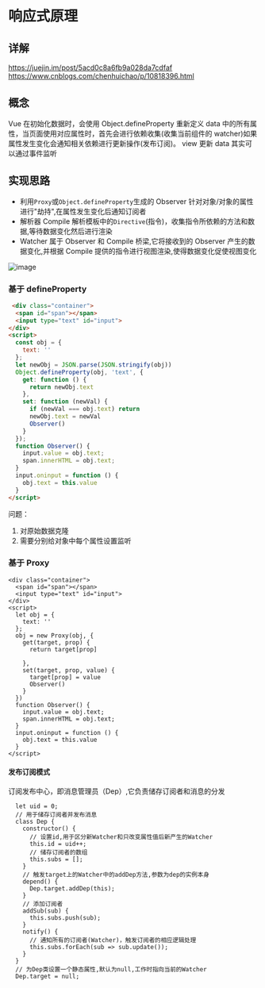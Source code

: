 # 响应式原理

## 详解

https://juejin.im/post/5acd0c8a6fb9a028da7cdfaf  
https://www.cnblogs.com/chenhuichao/p/10818396.html

## 概念

Vue 在初始化数据时，会使用 Object.defineProperty 重新定义 data 中的所有属性，当页面使用对应属性时，首先会进行依赖收集(收集当前组件的 watcher)如果属性发生变化会通知相关依赖进行更新操作(发布订阅)。
view 更新 data 其实可以通过事件监听

## 实现思路

- 利用`Proxy`或`Object.defineProperty`生成的 Observer 针对对象/对象的属性进行"劫持",在属性发生变化后通知订阅者
- 解析器 Compile 解析模板中的`Directive`(指令)，收集指令所依赖的方法和数据,等待数据变化然后进行渲染
- Watcher 属于 Observer 和 Compile 桥梁,它将接收到的 Observer 产生的数据变化,并根据 Compile 提供的指令进行视图渲染,使得数据变化促使视图变化

![image](https://user-gold-cdn.xitu.io/2018/4/11/162b38ab2d635662?imageView2/0/w/1280/h/960/format/webp/ignore-error/1)

### 基于 defineProperty

```html
 <div class="container">
  <span id="span"></span>
  <input type="text" id="input">
</div>
<script>
  const obj = {
    text: ''
  };
  let newObj = JSON.parse(JSON.stringify(obj))
  Object.defineProperty(obj, 'text', {
    get: function () {
      return newObj.text
    },
    set: function (newVal) {
      if (newVal === obj.text) return
      newObj.text = newVal
      Observer()
    }
  });
  function Observer() {
    input.value = obj.text;
    span.innerHTML = obj.text;
  }
  input.oninput = function () {
    obj.text = this.value
  }
</script>
```
问题：
1. 对原始数据克隆
2. 需要分别给对象中每个属性设置监听
### 基于 Proxy
```
<div class="container">
  <span id="span"></span>
  <input type="text" id="input">
</div>
<script>
  let obj = {
    text: ''
  };
  obj = new Proxy(obj, {
    get(target, prop) {
      return target[prop]

    },
    set(target, prop, value) {
      target[prop] = value
      Observer()
    }
  })
  function Observer() {
    input.value = obj.text;
    span.innerHTML = obj.text;
  }
  input.oninput = function () {
    obj.text = this.value
  }
</script>
```


#### 发布订阅模式

订阅发布中心，即消息管理员（Dep）,它负责储存订阅者和消息的分发

```
  let uid = 0;
  // 用于储存订阅者并发布消息
  class Dep {
    constructor() {
      // 设置id,用于区分新Watcher和只改变属性值后新产生的Watcher
      this.id = uid++;
      // 储存订阅者的数组
      this.subs = [];
    }
    // 触发target上的Watcher中的addDep方法,参数为dep的实例本身
    depend() {
      Dep.target.addDep(this);
    }
    // 添加订阅者
    addSub(sub) {
      this.subs.push(sub);
    }
    notify() {
      // 通知所有的订阅者(Watcher)，触发订阅者的相应逻辑处理
      this.subs.forEach(sub => sub.update());
    }
  }
  // 为Dep类设置一个静态属性,默认为null,工作时指向当前的Watcher
  Dep.target = null;
```
